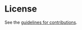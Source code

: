 # License

See the
[guidelines for contributions](https://github.com/mrakshith21/draft-ipv6-over-bluetooth/blob/main/CONTRIBUTING.md).
